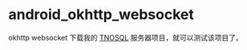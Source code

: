 # android_okhttp_websocket
okhttp websocket
下载我的 [TNOSQL](https://github.com/zljxh/TNOSQL"TNOSQL") 服务器项目，就可以测试该项目了。
